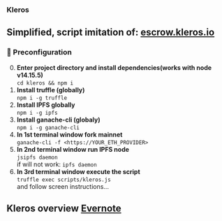 ### Kleros

## Simplified, script imitation of: [escrow.kleros.io](https://escrow.kleros.io/)

### 🔧 Preconfiguration

0. **Enter project directory and install dependencies(works with node v14.15.5)**
   </br>`cd kleros && npm i`
1. **Install truffle (globally)**
   </br>`npm i -g truffle`
2. **Install IPFS globally**
   </br>`npm i -g ipfs`
3. **Install ganache-cli (globaly)**
   </br>`npm i -g ganache-cli`
4. **In 1st terminal window fork mainnet**
   </br>`ganache-cli -f <https://YOUR_ETH_PROVIDER>`
5. **In 2nd terminal window run IPFS node**
   </br>`jsipfs daemon`
   </br>if will not work: `ipfs daemon`
6. **In 3rd terminal window execute the script**
   </br>`truffle exec scripts/kleros.js`
   </br>and follow screen instructions...

## Kleros overview [Evernote](https://www.evernote.com/shard/s584/client/snv?noteGuid=a6af399a-9a10-cfcf-6d01-37c83802b190&noteKey=448ce87e4f9bc5f059f854bc589f9ba8&sn=https%3A%2F%2Fwww.evernote.com%2Fshard%2Fs584%2Fsh%2Fa6af399a-9a10-cfcf-6d01-37c83802b190%2F448ce87e4f9bc5f059f854bc589f9ba8&title=Kl3r0s)
